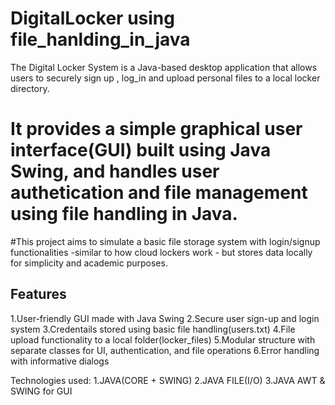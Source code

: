 # DigitalLocker using file_hanlding_in_java
The Digital Locker System is a Java-based desktop application that allows users to securely sign up
, log_in and upload personal files to a local locker directory.
# It provides a simple graphical user interface(GUI) built using Java Swing, and handles user authetication and file management using file handling in Java.
#This project aims to simulate a basic file storage system with login/signup functionalities -similar to how cloud lockers work - but stores data locally for simplicity and academic purposes.

## Features 
1.User-friendly GUI made with Java Swing 
2.Secure user sign-up and login system 
3.Credentails stored using basic file handling(users.txt)
4.File upload functionality to a local folder(locker_files)
5.Modular structure with separate classes for UI, authentication, and file operations
6.Error handling with informative dialogs 

Technologies used:
1.JAVA(CORE + SWING)
2.JAVA FILE(I/O)
3.JAVA AWT & SWING for GUI
